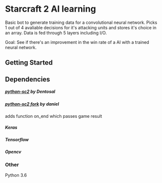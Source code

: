 # Starcraft 2 AI learning 

Basic bot to generate training data for a convolutional neural network.
Picks 1 out of 4 avaliable decisions for it's attacking units and stores it's choice in an array.
Data is fed through 5 layers including I/O.

Goal: See if there's an improvement in the win rate of a AI with a trained neural network.

## Getting Started

## Dependencies
##### [python-sc2](https://github.com/Dentosal/python-sc2) by Dentosal

##### [python-sc2 fork](https://github.com/daniel-kukiela/python-sc2) by daniel
adds function on_end which passes game result

##### Keras

##### Tensorflow

##### Opencv

### Other
Python 3.6